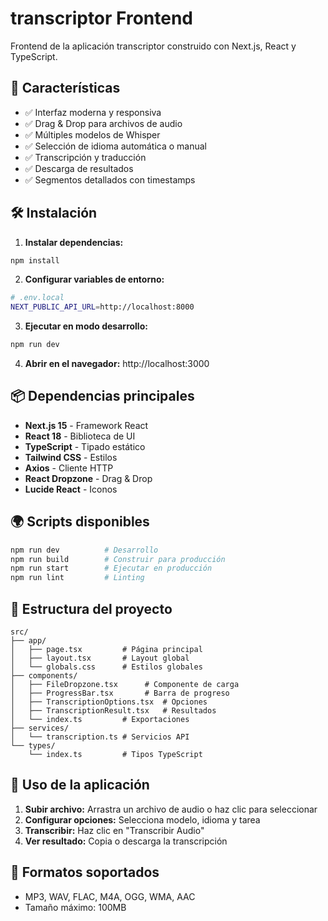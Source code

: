 # transcriptor Frontend

Frontend de la aplicación transcriptor construido con Next.js, React y TypeScript.

## 🚀 Características

- ✅ Interfaz moderna y responsiva
- ✅ Drag & Drop para archivos de audio
- ✅ Múltiples modelos de Whisper
- ✅ Selección de idioma automática o manual
- ✅ Transcripción y traducción
- ✅ Descarga de resultados
- ✅ Segmentos detallados con timestamps

## 🛠️ Instalación

1. **Instalar dependencias:**

```bash
npm install
```

2. **Configurar variables de entorno:**

```bash
# .env.local
NEXT_PUBLIC_API_URL=http://localhost:8000
```

3. **Ejecutar en modo desarrollo:**

```bash
npm run dev
```

4. **Abrir en el navegador:**
   http://localhost:3000

## 📦 Dependencias principales

- **Next.js 15** - Framework React
- **React 18** - Biblioteca de UI
- **TypeScript** - Tipado estático
- **Tailwind CSS** - Estilos
- **Axios** - Cliente HTTP
- **React Dropzone** - Drag & Drop
- **Lucide React** - Iconos

## 🌍 Scripts disponibles

```bash
npm run dev          # Desarrollo
npm run build        # Construir para producción
npm run start        # Ejecutar en producción
npm run lint         # Linting
```

## 🎯 Estructura del proyecto

```
src/
├── app/
│   ├── page.tsx         # Página principal
│   ├── layout.tsx       # Layout global
│   └── globals.css      # Estilos globales
├── components/
│   ├── FileDropzone.tsx      # Componente de carga
│   ├── ProgressBar.tsx       # Barra de progreso
│   ├── TranscriptionOptions.tsx  # Opciones
│   ├── TranscriptionResult.tsx   # Resultados
│   └── index.ts         # Exportaciones
├── services/
│   └── transcription.ts # Servicios API
└── types/
    └── index.ts         # Tipos TypeScript
```

## 🎨 Uso de la aplicación

1. **Subir archivo:** Arrastra un archivo de audio o haz clic para seleccionar
2. **Configurar opciones:** Selecciona modelo, idioma y tarea
3. **Transcribir:** Haz clic en "Transcribir Audio"
4. **Ver resultado:** Copia o descarga la transcripción

## 📱 Formatos soportados

- MP3, WAV, FLAC, M4A, OGG, WMA, AAC
- Tamaño máximo: 100MB
